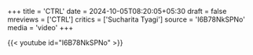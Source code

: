 +++
title = 'CTRL'
date = 2024-10-05T08:20:05+05:30
draft = false
mreviews = ['CTRL']
critics = ['Sucharita Tyagi']
source = 'I6B78NkSPNo'
media = 'video'
+++

{{< youtube id="I6B78NkSPNo" >}}
